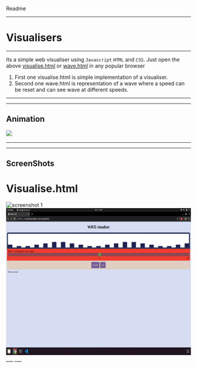 Readme
___
# Visualisers
___
Its a simple web visualiser using `Javascript` `HTML` and `CSS`.
Just open the above [visualise.html](visualise.html) or [wave.html](wave.html) in any popular browser 
1. First one visualise.html is simple implementation of a visualiser.
2. Second one wave.html is representation of a wave where a speed can be reset and can see wave at different speeds.
___
___
## Animation
![](screenshots/visualise.gif)
___
___
## ScreenShots
<h1> Visualise.html </h1>
<img src = "screenshots/pic1.png"
height = 400px
weight = 800px
alt = "screenshot 1">
<img src = "screenshots/pic2.png"
height = 400px
weight = 800px
alt = "screenshot 2">
___
___
